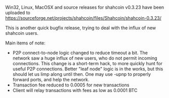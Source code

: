 Win32, Linux, MacOSX and source releases for shahcoin v0.3.23 have been uploaded to
https://sourceforge.net/projects/shahcoin/files/Shahcoin/shahcoin-0.3.23/

This is another quick bugfix release, trying to deal with the influx of new shahcoin users.

Main items of note:

* P2P connect-to-node logic changed to reduce timeout a bit.  The network saw a huge influx of new users, who do not permit incoming connections.  This change is a short-term hack, to more quickly hunt for useful P2P connections.  Better "leaf node" logic is in the works, but this should let us limp along until then.  One may use -upnp to properly forward ports, and help the network.
* Transaction fee reduced to 0.0005 for new transactions
* Client will relay transactions with fees as low as 0.0001 BTC
